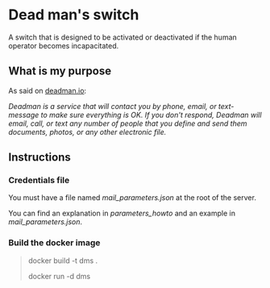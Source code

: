 # Dead man's switch
A switch that is designed to be activated or deactivated if the human operator becomes incapacitated.

## What is my purpose

As said on [deadman.io](http://www.deadman.io/):

*Deadman is a service that will contact you by phone, email, or text-message to make sure everything is OK. If you don't respond, Deadman will email, call, or text any number of people that you define and send them documents, photos, or any other electronic file.*

## Instructions
### Credentials file
You must have a file named *mail_parameters.json* at the root of the server.

You can find an explanation in *parameters_howto* and an example in *mail_parameters.json*.

### Build the docker image
> docker build -t dms .
>
> docker run -d dms